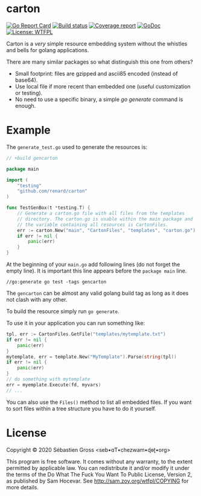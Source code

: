 carton
=====


[![Go Report Card][goreport-img]][goreport-url]
[![Build status][build-img]][build-url]
[![Coverage report][cover-img]][cover-url]
[![GoDoc][godoc-img]][godoc-url]
[![License: WTFPL][license-img]][license-url]

Carton is a *very* simple resource embedding system without the whistles and
bells for golang applications.

There are many similar packages so what distinguish this one from others?

* Small footprint: files are gzipped and ascii85 encoded (instead of base64).
* Use local file if more recent than embedded one (useful customization or
  testing).
* No need to use a specific binary, a simple *go generate* command is enough.

# Example


The `generate_test.go` used to generate the resources is:

```go
// +build gencarton

package main

import (
	"testing"
	"github.com/renard/carton"
)

func TestGenBox(t *testing.T) {
    // Generate a carton.go file with all files from the templates
    // directory. The carton.go is usable within the main package and
	// the variable containing all resources is CartonFiles.
	err := carton.New("main", "CartonFiles", "templates", "carton.go")
	if err != nil {
		panic(err)
	}
}
```

At the beginning of your `main.go` add following lines (do not forget the
empty line). It is important this line appears before the `package main`
line.

```
//go:generate go test -tags gencarton

```

The `gencarton` can be almost any valid golang build tag as long as it does
not clash with any other.

To build the resource simply run `go generate`.


To use it in your application you can run something like:

```go
tpl, err := CartonFiles.GetFile("templates/mytemplate.txt")
if err != nil {
	panic(err)
}
mytemplate, err = template.New("MyTemplate").Parse(string(tpl))
if err != nil {
	panic(err)
}
// do something with mytemplate
err = myemplate.Execute(fd, myvars)
// ...
```

You can also use the `Files()` method to list all embedded files. If you
want to sort files within a tree structure you have to do it yourself.

# License

Copyright © 2020 Sébastien Gross <seb•ɑƬ•chezwam•ɖɵʈ•org> 

This program is free software. It comes without any warranty, to the extent
permitted by applicable law. You can redistribute it and/or modify it under
the terms of the Do What The Fuck You Want To Public License, Version 2, as
published by Sam Hocevar. See http://sam.zoy.org/wtfpl/COPYING for more
details.


[goreport-img]: https://goreportcard.com/badge/github.com/renard/carton
[goreport-url]: https://goreportcard.com/report/github.com/renard/carton
[build-img]: https://travis-ci.org/renard/carton.svg?branch=master
[build-url]: https://travis-ci.org/renard/carton
[cover-img]: https://coveralls.io/repos/github/renard/carton/badge.svg
[cover-url]: https://coveralls.io/github/renard/carton
[godoc-img]: https://godoc.org/github.com/renard/carton?status.svg
[godoc-url]: https://godoc.org/github.com/renard/carton
[license-img]: https://img.shields.io/badge/License-WTFPL-brightgreen.svg
[license-url]: http://www.wtfpl.net/about/

